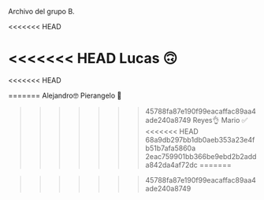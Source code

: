 Archivo del grupo B.

<<<<<<< HEAD


<<<<<<< HEAD
Lucas 🙃
=======
<<<<<<< HEAD




=======
Alejandro🤓
Pierangelo 🙌
>>>>>>> 45788fa87e190f99eacaffac89aa4ade240a8749
Reyes👌
Mario ✅
<<<<<<< HEAD
>>>>>>> 68a9db297bb1db0aeb353a23e4fb51b7afa5860a
>>>>>>> 2eac759901bb366be9ebd2b2adda842da4af72dc
=======


>>>>>>> 45788fa87e190f99eacaffac89aa4ade240a8749
